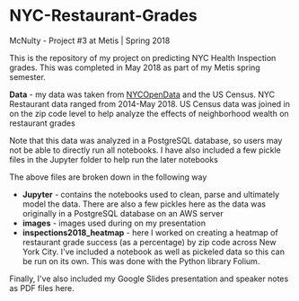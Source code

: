 # NYC-Restaurant-Grades
McNulty - Project #3 at Metis | Spring 2018

This is the repository of my project on predicting NYC Health Inspection grades. This was completed in May 2018 as part of my Metis spring semester.

**Data** - my data was taken from [NYCOpenData](https://data.cityofnewyork.us/Health/DOHMH-New-York-City-Restaurant-Inspection-Results/xx67-kt59) and the US Census. NYC Restaurant data ranged from 2014-May 2018. US Census data was joined in on the zip code level to help analyze the effects of neighborhood wealth on restaurant grades  

Note that this data was analyzed in a PostgreSQL database, so users may not be able to directly run all notebooks. I have also included a few pickle files in the Jupyter folder to help run the later notebooks

The above files are broken down in the following way

* **Jupyter** - contains the notebooks used to clean, parse and ultimately model the data. There are also a few pickles here as the data was originally in a PostgreSQL database on an AWS server
* **images** - images used during on my presentation
* **inspections2018_heatmap** - here I worked on creating a heatmap of restaurant grade success (as a percentage) by zip code across New York City. I've included a notebook as well as pickeled data so this can be run on its own. This was done with the Python library Folium.

Finally, I've also included my Google Slides presentation and speaker notes as PDF files here.
